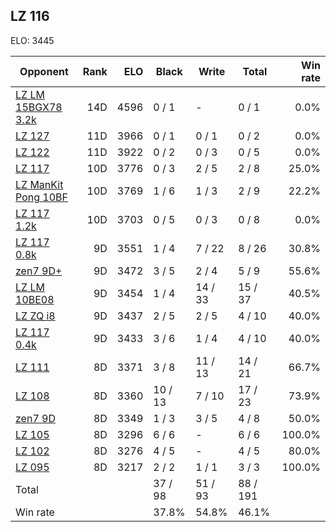## LZ 116 ##

ELO: 3445

Opponent | Rank | ELO | Black | Write | Total | Win rate
---------|-----:|----:|-------|-------|-------|-------:
[LZ LM 15BGX78 3.2k](LZ%20LM%2015BGX78%203.2k.md) | 14D | 4596 | 0 / 1 | - | 0 / 1 | 0.0%
[LZ 127](LZ%20127.md) | 11D | 3966 | 0 / 1 | 0 / 1 | 0 / 2 | 0.0%
[LZ 122](LZ%20122.md) | 11D | 3922 | 0 / 2 | 0 / 3 | 0 / 5 | 0.0%
[LZ 117](LZ%20117.md) | 10D | 3776 | 0 / 3 | 2 / 5 | 2 / 8 | 25.0%
[LZ ManKit Pong 10BF](LZ%20ManKit%20Pong%2010BF.md) | 10D | 3769 | 1 / 6 | 1 / 3 | 2 / 9 | 22.2%
[LZ 117 1.2k](LZ%20117%201.2k.md) | 10D | 3703 | 0 / 5 | 0 / 3 | 0 / 8 | 0.0%
[LZ 117 0.8k](LZ%20117%200.8k.md) | 9D | 3551 | 1 / 4 | 7 / 22 | 8 / 26 | 30.8%
[zen7 9D+](zen7%209D+.md) | 9D | 3472 | 3 / 5 | 2 / 4 | 5 / 9 | 55.6%
[LZ LM 10BE08](LZ%20LM%2010BE08.md) | 9D | 3454 | 1 / 4 | 14 / 33 | 15 / 37 | 40.5%
[LZ ZQ i8](LZ%20ZQ%20i8.md) | 9D | 3437 | 2 / 5 | 2 / 5 | 4 / 10 | 40.0%
[LZ 117 0.4k](LZ%20117%200.4k.md) | 9D | 3433 | 3 / 6 | 1 / 4 | 4 / 10 | 40.0%
[LZ 111](LZ%20111.md) | 8D | 3371 | 3 / 8 | 11 / 13 | 14 / 21 | 66.7%
[LZ 108](LZ%20108.md) | 8D | 3360 | 10 / 13 | 7 / 10 | 17 / 23 | 73.9%
[zen7 9D](zen7%209D.md) | 8D | 3349 | 1 / 3 | 3 / 5 | 4 / 8 | 50.0%
[LZ 105](LZ%20105.md) | 8D | 3296 | 6 / 6 | - | 6 / 6 | 100.0%
[LZ 102](LZ%20102.md) | 8D | 3276 | 4 / 5 | - | 4 / 5 | 80.0%
[LZ 095](LZ%20095.md) | 8D | 3217 | 2 / 2 | 1 / 1 | 3 / 3 | 100.0%
Total | | | 37 / 98 | 51 / 93 | 88 / 191 | 
Win rate| | | 37.8% | 54.8% | 46.1% | 
